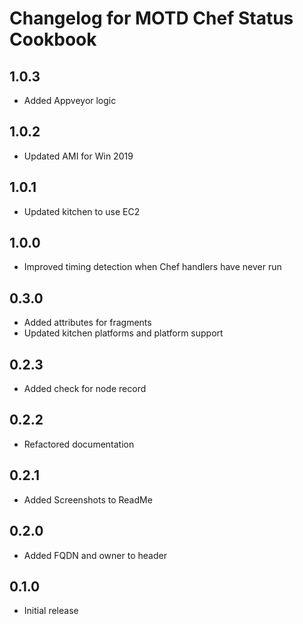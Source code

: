 # Changelog for MOTD Chef Status Cookbook

## 1.0.3

* Added Appveyor logic

## 1.0.2

* Updated AMI for Win 2019

## 1.0.1

* Updated kitchen to use EC2

## 1.0.0

* Improved timing detection when Chef handlers have never run

## 0.3.0

* Added attributes for fragments
* Updated kitchen platforms and platform support

## 0.2.3

* Added check for node record

## 0.2.2

* Refactored documentation

## 0.2.1

* Added Screenshots to ReadMe

## 0.2.0

* Added FQDN and owner to header

## 0.1.0

* Initial release
